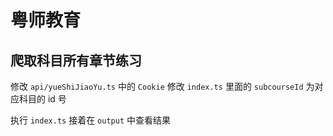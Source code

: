 # 粤师教育

## 爬取科目所有章节练习

修改 `api/yueShiJiaoYu.ts` 中的 `Cookie`
修改 `index.ts` 里面的 `subcourseId` 为对应科目的 id 号

执行 `index.ts` 接着在 `output` 中查看结果
